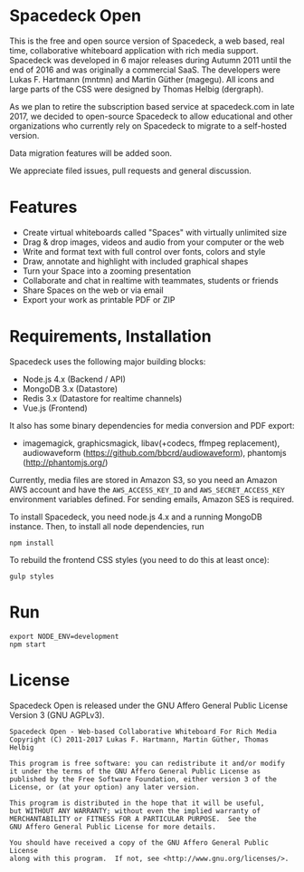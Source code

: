 # Spacedeck Open

This is the free and open source version of Spacedeck, a web based, real time, collaborative whiteboard application with rich media support. Spacedeck was developed in 6 major releases during Autumn 2011 until the end of 2016 and was originally a commercial SaaS. The developers were Lukas F. Hartmann (mntmn) and Martin Güther (magegu). All icons and large parts of the CSS were designed by Thomas Helbig (dergraph).

As we plan to retire the subscription based service at spacedeck.com in late 2017, we decided to open-source Spacedeck to allow educational and other organizations who currently rely on Spacedeck to migrate to a self-hosted version.

Data migration features will be added soon.

We appreciate filed issues, pull requests and general discussion.

# Features

- Create virtual whiteboards called "Spaces" with virtually unlimited size
- Drag & drop images, videos and audio from your computer or the web
- Write and format text with full control over fonts, colors and style
- Draw, annotate and highlight with included graphical shapes
- Turn your Space into a zooming presentation
- Collaborate and chat in realtime with teammates, students or friends
- Share Spaces on the web or via email
- Export your work as printable PDF or ZIP

# Requirements, Installation

Spacedeck uses the following major building blocks:

- Node.js 4.x (Backend / API)
- MongoDB 3.x (Datastore)
- Redis 3.x (Datastore for realtime channels)
- Vue.js (Frontend)

It also has some binary dependencies for media conversion and PDF export:

- imagemagick, graphicsmagick, libav(+codecs, ffmpeg replacement), audiowaveform (https://github.com/bbcrd/audiowaveform), phantomjs (http://phantomjs.org/)

Currently, media files are stored in Amazon S3, so you need an Amazon AWS account and have the ```AWS_ACCESS_KEY_ID``` and ```AWS_SECRET_ACCESS_KEY``` environment variables defined. For sending emails, Amazon SES is required.

To install Spacedeck, you need node.js 4.x and a running MongoDB instance. Then, to install all node dependencies, run

    npm install

To rebuild the frontend CSS styles (you need to do this at least once):

    gulp styles

# Run

    export NODE_ENV=development
    npm start

# License

Spacedeck Open is released under the GNU Affero General Public License Version 3 (GNU AGPLv3).

    Spacedeck Open - Web-based Collaborative Whiteboard For Rich Media
    Copyright (C) 2011-2017 Lukas F. Hartmann, Martin Güther, Thomas Helbig
    
    This program is free software: you can redistribute it and/or modify
    it under the terms of the GNU Affero General Public License as
    published by the Free Software Foundation, either version 3 of the
    License, or (at your option) any later version.

    This program is distributed in the hope that it will be useful,
    but WITHOUT ANY WARRANTY; without even the implied warranty of
    MERCHANTABILITY or FITNESS FOR A PARTICULAR PURPOSE.  See the
    GNU Affero General Public License for more details.

    You should have received a copy of the GNU Affero General Public License
    along with this program.  If not, see <http://www.gnu.org/licenses/>.

